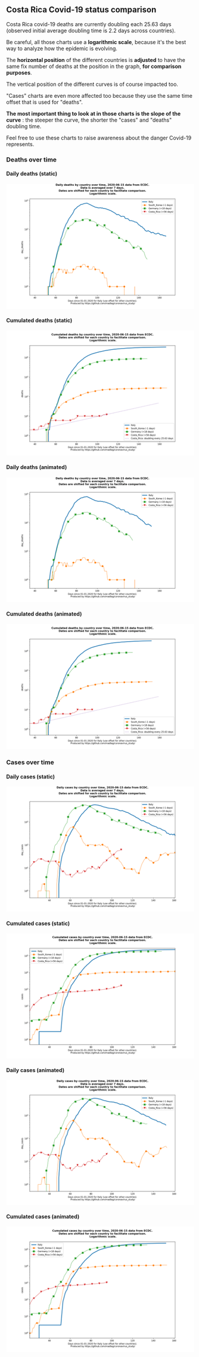 ## Costa Rica Covid-19 status comparison 

Costa Rica covid-19 deaths are currently doubling each 25.63 days (observed initial average doubling time is 2.2 days across countries).



Be careful, all those charts use a **logarithmic scale**, because it's the best way to analyze how the epidemic is evolving.
 
The **horizontal position** of the different countries is **adjusted** to have the same fix number of deaths at the position in the graph, **for comparison purposes**.

The vertical position of the different curves is of course impacted too.

"Cases" charts are even more affected too because they use the same time offset that is used for "deaths".

**The most important thing to look at in those charts is the slope of the curve** : the steeper the curve, the shorter the "cases" and "deaths" doubling time.

Feel free to use these charts to raise awareness about the danger Covid-19 represents. 


 
### Deaths over time
 
#### Daily deaths (static)
![Costa Rica covid-19 daily deaths static chart](https://raw.githubusercontent.com/madlag/coronavirus_study/master/notebooks/graphs/2020-06-15/countries/Costa_Rica/2020-06-15_Costa_Rica_day_deaths.png "Costa Rica covid-19 day_deaths static chart")   
 
#### Cumulated deaths (static)
![Costa Rica covid-19 cumulated deaths static chart](https://raw.githubusercontent.com/madlag/coronavirus_study/master/notebooks/graphs/2020-06-15/countries/Costa_Rica/2020-06-15_Costa_Rica_deaths.png "Costa Rica covid-19 deaths static chart")   
 
#### Daily deaths (animated)
![Costa Rica covid-19 daily deaths animated chart](https://raw.githubusercontent.com/madlag/coronavirus_study/master/notebooks/graphs/2020-06-15/countries/Costa_Rica/2020-06-15_Costa_Rica_day_deaths.gif "Costa Rica covid-19 day_deaths animated chart")   
 
#### Cumulated deaths (animated)
![Costa Rica covid-19 cumulated deaths animated chart](https://raw.githubusercontent.com/madlag/coronavirus_study/master/notebooks/graphs/2020-06-15/countries/Costa_Rica/2020-06-15_Costa_Rica_deaths.gif "Costa Rica covid-19 deaths animated chart")   

 
### Cases over time
 
#### Daily cases (static)
![Costa Rica covid-19 daily cases static chart](https://raw.githubusercontent.com/madlag/coronavirus_study/master/notebooks/graphs/2020-06-15/countries/Costa_Rica/2020-06-15_Costa_Rica_day_cases.png "Costa Rica covid-19 day_cases static chart")   
 
#### Cumulated cases (static)
![Costa Rica covid-19 cumulated cases static chart](https://raw.githubusercontent.com/madlag/coronavirus_study/master/notebooks/graphs/2020-06-15/countries/Costa_Rica/2020-06-15_Costa_Rica_cases.png "Costa Rica covid-19 cases static chart")   
 
#### Daily cases (animated)
![Costa Rica covid-19 daily cases animated chart](https://raw.githubusercontent.com/madlag/coronavirus_study/master/notebooks/graphs/2020-06-15/countries/Costa_Rica/2020-06-15_Costa_Rica_day_cases.gif "Costa Rica covid-19 day_cases animated chart")   
 
#### Cumulated cases (animated)
![Costa Rica covid-19 cumulated cases animated chart](https://raw.githubusercontent.com/madlag/coronavirus_study/master/notebooks/graphs/2020-06-15/countries/Costa_Rica/2020-06-15_Costa_Rica_cases.gif "Costa Rica covid-19 cases animated chart")   

